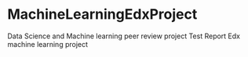 # MachineLearningEdxProject
Data Science and Machine learning peer review project
Test Report
Edx machine learning project
